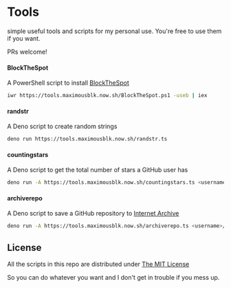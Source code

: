 # Tools

simple useful tools and scripts for my personal use. You're free to use them if you want.

PRs welcome!

#### BlockTheSpot

A PowerShell script to install [BlockTheSpot](https://github.com/mrpond/BlockTheSpot/)

```sh
iwr https://tools.maximousblk.now.sh/BlockTheSpot.ps1 -useb | iex
```

#### randstr

A Deno script to create random strings

```sh
deno run https://tools.maximousblk.now.sh/randstr.ts
```

#### countingstars

A Deno script to get the total number of stars a GitHub user has

```sh
deno run -A https://tools.maximousblk.now.sh/countingstars.ts <username>
```

#### archiverepo

A Deno script to save a GitHub repository to [Internet Archive](https://archive.org/)

```sh
deno run -A https://tools.maximousblk.now.sh/archiverepo.ts <username>/<reponame>
```

## License

All the scripts in this repo are distributed under [The MIT License](LICENSE)

So you can do whatever you want and I don't get in trouble if you mess up.
